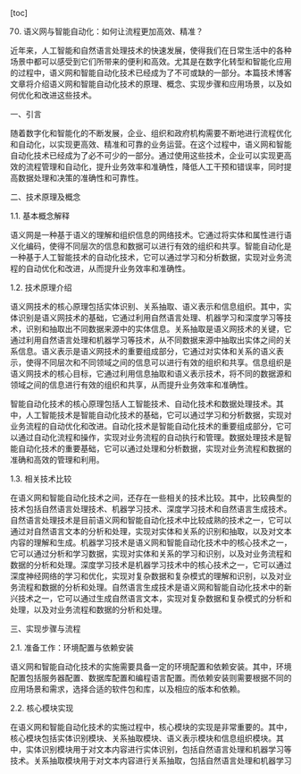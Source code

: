 
[toc]                    
                
                
70. 语义网与智能自动化：如何让流程更加高效、精准？

近年来，人工智能和自然语言处理技术的快速发展，使得我们在日常生活中的各种场景中都可以感受到它们所带来的便利和高效。尤其是在数字化转型和智能化应用的过程中，语义网和智能自动化技术已经成为了不可或缺的一部分。本篇技术博客文章将介绍语义网和智能自动化技术的原理、概念、实现步骤和应用场景，以及如何优化和改进这些技术。

一、引言

随着数字化和智能化的不断发展，企业、组织和政府机构需要不断地进行流程优化和自动化，以实现更高效、精准和可靠的业务运营。在这个过程中，语义网和智能自动化技术已经成为了必不可少的一部分。通过使用这些技术，企业可以实现更高效的流程管理和自动化，提升业务效率和准确性，降低人工干预和错误率，同时提高数据处理和决策的准确性和可靠性。

二、技术原理及概念

1.1. 基本概念解释

语义网是一种基于语义的理解和组织信息的网络技术。它通过将实体和属性进行语义化编码，使得不同层次的信息和数据可以进行有效的组织和共享。智能自动化是一种基于人工智能技术的自动化技术，它可以通过学习和分析数据，实现对业务流程的自动优化和改进，从而提升业务效率和准确性。

1.2. 技术原理介绍

语义网技术的核心原理包括实体识别、关系抽取、语义表示和信息组织。其中，实体识别是语义网技术的基础，它通过利用自然语言处理、机器学习和深度学习等技术，识别和抽取出不同数据来源中的实体信息。关系抽取是语义网技术的关键，它通过利用自然语言处理和机器学习等技术，从不同数据来源中抽取出实体之间的关系信息。语义表示是语义网技术的重要组成部分，它通过对实体和关系的语义表示，使得不同层次和不同领域之间的信息可以进行有效的组织和共享。信息组织是语义网技术的核心目标，它通过利用信息抽取和语义表示技术，将不同的数据源和领域之间的信息进行有效的组织和共享，从而提升业务效率和准确性。

智能自动化技术的核心原理包括人工智能技术、自动化技术和数据处理技术。其中，人工智能技术是智能自动化技术的基础，它可以通过学习和分析数据，实现对业务流程的自动优化和改进。自动化技术是智能自动化技术的重要组成部分，它可以通过自动化流程和操作，实现对业务流程的自动执行和管理。数据处理技术是智能自动化技术的重要基础，它可以通过处理和分析数据，实现对业务流程和数据的准确和高效的管理和利用。

1.3. 相关技术比较

在语义网和智能自动化技术之间，还存在一些相关的技术比较。其中，比较典型的技术包括自然语言处理技术、机器学习技术、深度学习技术和自然语言生成技术。自然语言处理技术是目前语义网和智能自动化技术中比较成熟的技术之一，它可以通过对自然语言文本的分析和处理，实现对实体和关系的识别和抽取，以及对文本内容的理解和生成。机器学习技术是语义网和智能自动化技术中的核心技术之一，它可以通过分析和学习数据，实现对实体和关系的学习和识别，以及对业务流程和数据的分析和处理。深度学习技术是机器学习技术中的核心技术之一，它可以通过深度神经网络的学习和优化，实现对复杂数据和复杂模式的理解和识别，以及对业务流程和数据的分析和处理。自然语言生成技术是语义网和智能自动化技术中的新兴技术之一，它可以通过生成自然语言文本，实现对复杂数据和复杂模式的分析和处理，以及对业务流程和数据的分析和处理。

三、实现步骤与流程

2.1. 准备工作：环境配置与依赖安装

语义网和智能自动化技术的实施需要具备一定的环境配置和依赖安装。其中，环境配置包括服务器配置、数据库配置和编程语言配置。而依赖安装则需要根据不同的应用场景和需求，选择合适的软件包和库，以及相应的版本和依赖。

2.2. 核心模块实现

在语义网和智能自动化技术的实施过程中，核心模块的实现是非常重要的。其中，核心模块包括实体识别模块、关系抽取模块、语义表示模块和信息组织模块。其中，实体识别模块用于对文本内容进行实体识别，包括自然语言处理和机器学习等技术。关系抽取模块用于对文本内容进行关系抽取，包括自然语言处理和机器学习

